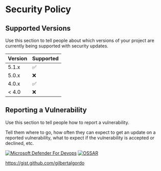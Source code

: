 # Security Policy

## Supported Versions

Use this section to tell people about which versions of your project are
currently being supported with security updates.

| Version | Supported          |
| ------- | ------------------ |
| 5.1.x   | :white_check_mark: |
| 5.0.x   | :x:                |
| 4.0.x   | :white_check_mark: |
| < 4.0   | :x:                |

## Reporting a Vulnerability

Use this section to tell people how to report a vulnerability.

Tell them where to go, how often they can expect to get an update on a
reported vulnerability, what to expect if the vulnerability is accepted or
declined, etc.

[![Microsoft Defender For Devops](https://github.com/webrtc-org/tools/actions/workflows/defender-for-devops.yml/badge.svg)](https://github.com/webrtc-org/tools/actions/workflows/defender-for-devops.yml)
[![OSSAR](https://github.com/webrtc-org/tools/actions/workflows/ossar.yml/badge.svg)](https://github.com/webrtc-org/tools/actions/workflows/ossar.yml)

https://gist.github.com/gilbertalgordo
